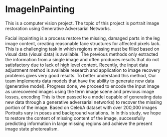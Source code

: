 # ImageInPainting
This is a computer vision project. The topic of this project is portrait image restoration using Generative Adversarial Networks.


Facial inpainting is a process
restore the missing, damaged parts in the leg image
content, creating reasonable face structures for affected pixels
lack. This is a challenging task in which regions
missing must be filled based on visual data (visual
data) is available. The previous methods only extracted the
information from a single image and often produces results that do not
satisfactory due to lack of high level context.
Recently, the input data adjustment method is available
research and application to image recovery problems
gives very good results. To better understand this method,
Our team implements data models that have
the ability to generate new data (generative model). Progress
done, we proceed to encode the input image as
unrecovered images using the term
image scene and previous image losses, encoding
This is then passed to a model capable of generating data
new data through a generative adversarial
networks) to recover the missing portion of the image.
Based on CelebA dataset with over 200,000 images
Portraits vary in poses and background variations. In
In this study, we hope to restore the content of
missing content of the image, successfully predicting information
in large missing regions and achieve the present image state
photorealism.
